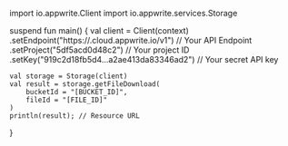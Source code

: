 import io.appwrite.Client
import io.appwrite.services.Storage

suspend fun main() {
    val client = Client(context)
      .setEndpoint("https://<REGION>.cloud.appwrite.io/v1") // Your API Endpoint
      .setProject("5df5acd0d48c2") // Your project ID
      .setKey("919c2d18fb5d4...a2ae413da83346ad2") // Your secret API key

    val storage = Storage(client)
    val result = storage.getFileDownload(
        bucketId = "[BUCKET_ID]",
        fileId = "[FILE_ID]"
    )
    println(result); // Resource URL
}